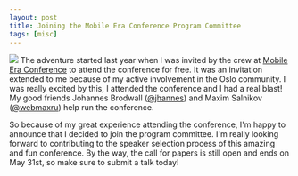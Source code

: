 ```yaml
---
layout: post
title: Joining the Mobile Era Conference Program Committee
tags: [misc]
---
```



[<img src="{{ site.url }}/public/img/mobile_era_logo.png">](https://mobileera.rocks/)
The adventure started last year when I was invited by the crew at [Mobile Era Conference](https://mobileera.rocks/) to attend the conference for free. It was an invitation extended to me because of my active involvement in the Oslo community. I was really excited by this, I attended the conference and I had a real blast! My good friends Johannes Brodwall ([@jhannes](https://twitter.com/jhannes)) and Maxim Salnikov ([@webmaxru](https://twitter.com/webmaxru)) help run the conference. 

So because of my great experience attending the conference, I'm happy to announce that I decided to join the program committee. I'm really looking forward to contributing to the speaker selection process of this amazing and fun conference. By the way, the call for papers is still open and ends on May 31st, so make sure to submit a talk today!

